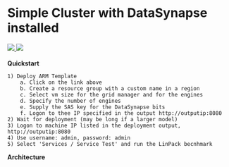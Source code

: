 # Simple Cluster with DataSynapse installed

<a href="https://portal.azure.com/#create/Microsoft.Template/uri/https%3A%2F%2Fraw.githubusercontent.com%2Ftanewill%2F5clickTemplates%2Fmaster%2FDataSynapse%2Fazuredeploy.json" target="_blank">
    <img src="http://azuredeploy.net/deploybutton.png" />
</a>
<a href="http://armviz.io/#/?load=https%3A%2F%2Fraw.githubusercontent.com%2Ftanewill%2F5clickTemplates%2Fmaster%2FDataSynapse%2Fazuredeploy.json" target="_blank">
<img src="http://armviz.io/visualizebutton.png"/>
</a>
<br></br>
<b>Quickstart</b>
	
	1) Deploy ARM Template
		a. Click on the link above
		b. Create a resource group with a custom name in a region
		c. Select vm size for the grid manager and for the engines
		d. Specify the number of engines
		e. Supply the SAS key for the DataSynapse bits
		f. Logon to thee IP specified in the output http://outputip:8080
	2) Wait for deployment (may be long if a larger model)
	3) Logon to machine IP listed in the deployment output, http://outputip:8080
	4) Use username: admin, password: admin
	5) Select 'Services / Service Test' and run the LinPack becnhmark

<b>Architecture</b>

